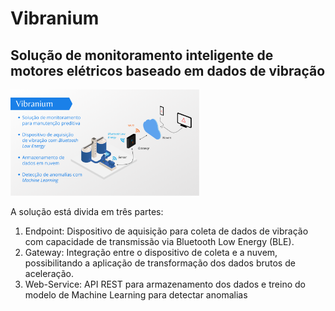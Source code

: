 # Vibranium
## Solução de monitoramento inteligente de motores elétricos baseado em dados de vibração
<img src="https://github.com/1lucas1gabriel/Vibranium/blob/main/img/Architecture.png" width="60%">

A solução está divida em três partes:
1. Endpoint: Dispositivo de aquisição para coleta de dados de vibração com capacidade de transmissão via Bluetooth Low Energy (BLE).
2. Gateway: Integração entre o dispositivo de coleta e a nuvem, possibilitando a aplicação de transformação dos dados brutos de aceleração.
3. Web-Service: API REST para armazenamento dos dados e treino do modelo de Machine Learning para detectar anomalias

